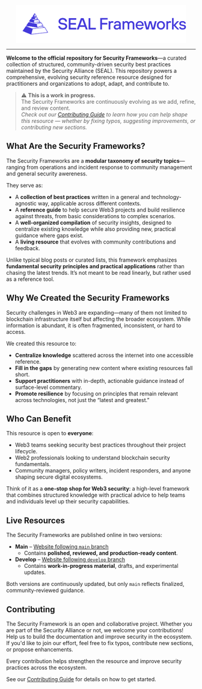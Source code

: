 <div align="center">
<img src="/src/logo/frameworks-full.svg" height="100px" />
</div>

---

**Welcome to the official repository for Security Frameworks**—a curated collection of structured, community-driven security best practices maintained by the Security Alliance (SEAL). This repository powers a comprehensive, evolving security reference resource designed for practitioners and organizations to adopt, adapt, and contribute to.

> ⚠️ **This is a work in progress.**  
> The Security Frameworks are continuously evolving as we add, refine, and review content.  
> *Check out our [Contributing Guide](https://github.com/security-alliance/frameworks/blob/develop/CONTRIBUTING.md) to learn how you can help shape this resource — whether by fixing typos, suggesting improvements, or contributing new sections.*

## What Are the Security Frameworks?

The Security Frameworks are a **modular taxonomy of security topics**—ranging from operations and incident response to community management and general security awereness.

They serve as:

- A **collection of best practices** written in a general and technology-agnostic way, applicable across different contexts.
- A **reference guide** to help secure Web3 projects and build resilience against threats, from basic considerations to complex scenarios.
- A **well-organized compilation** of security insights, designed to centralize existing knowledge while also providing new, practical guidance where gaps exist.
- A **living resource** that evolves with community contributions and feedback.

Unlike typical blog posts or curated lists, this framework emphasizes **fundamental security principles and practical applications** rather than chasing the latest trends. It’s not meant to be read linearly, but rather used as a reference tool.

## Why We Created the Security Frameworks

Security challenges in Web3 are expanding—many of them not limited to blockchain infrastructure itself but affecting the broader ecosystem. While information is abundant, it is often fragmented, inconsistent, or hard to access.

We created this resource to:

- **Centralize knowledge** scattered across the internet into one accessible reference.
- **Fill in the gaps** by generating new content where existing resources fall short.
- **Support practitioners** with in-depth, actionable guidance instead of surface-level commentary.
- **Promote resilience** by focusing on principles that remain relevant across technologies, not just the “latest and greatest.”

## Who Can Benefit

This resource is open to **everyone**:

- Web3 teams seeking security best practices throughout their project lifecycle.
- Web2 professionals looking to understand blockchain security fundamentals.
- Community managers, policy writers, incident responders, and anyone shaping secure digital ecosystems.

Think of it as a **one-stop shop for Web3 security**: a high-level framework that combines structured knowledge with practical advice to help teams and individuals level up their security capabilities.

## Live Resources

The Security Frameworks are published online in two versions:

- **Main**  – [Website following `main` branch](https://frameworks.securityalliance.org)
    - Contains **polished, reviewed, and production-ready content**.
- **Develop** – [Website following `develop` branch](https://frameworks.securityalliance.dev)
    - Contains **work-in-progress material**, drafts, and experimental updates.

Both versions are continuously updated, but only `main` reflects finalized, community-reviewed guidance.

## Contributing

The Security Framework is an open and collaborative project. Whether you are part of the Security Alliance or not, we welcome your contributions! Help us to build the documentation and improve security in the ecosystem. If you'd like to join our effort, feel free to fix typos, contribute new sections, or propose enhancements.

Every contribution helps strengthen the resource and improve security practices across the ecosystem.

See our [Contributing Guide](https://github.com/security-alliance/frameworks/blob/develop/CONTRIBUTING.md) for details on how to get started.
